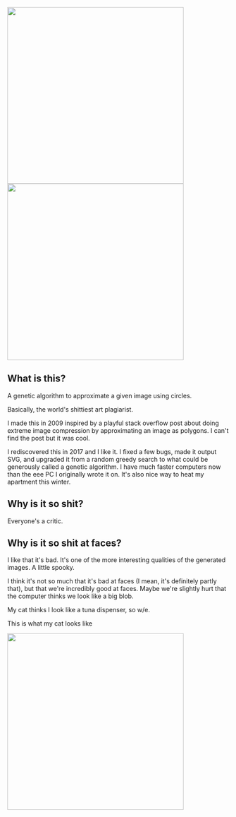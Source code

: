 <img src="http://i.hawth.ca/u/mona.bmp.svg?2" width="400" /><img src="http://i.hawth.ca/u/GirlPearlEarring.bmp.svg?2" width="400" />

## What is this?

A genetic algorithm to approximate a given image using circles.

Basically, the world's shittiest art plagiarist.

I made this in 2009 inspired by a playful stack overflow post about doing
extreme image compression by approximating an image as polygons. I can't find
the post but it was cool.

I rediscovered this in 2017 and I like it. I fixed a few bugs, made it output
SVG, and upgraded it from a random greedy search to what could be generously
called a genetic algorithm. I have much faster computers now than the eee PC I
originally wrote it on. It's also nice way to heat my apartment this winter.

## Why is it so shit?

Everyone's a critic.

## Why is it so shit at faces?

I like that it's bad. It's one of the more interesting qualities of the
generated images. A little spooky.

I think it's not so much that it's bad at faces (I mean, it's definitely partly
that), but that we're incredibly good at faces.  Maybe we're slightly hurt that
the computer thinks we look like a big blob.

My cat thinks I look like a tuna dispenser, so w/e.

This is what my cat looks like

<img src="http://i.hawth.ca/u/marsha.bmp.svg?2" width="400" />

